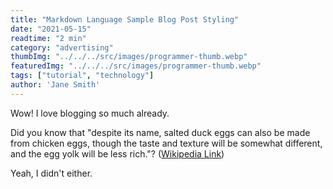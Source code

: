 ```yaml
---
title: "Markdown Language Sample Blog Post Styling"
date: "2021-05-15"
readtime: "2 min"
category: "advertising"
thumbImg: "../../../src/images/programmer-thumb.webp"
featuredImg: "../../../src/images/programmer-thumb.webp"
tags: ["tutorial", "technology"]
author: 'Jane Smith'
---
```



Wow! I love blogging so much already.

Did you know that "despite its name, salted duck eggs can also be made from
chicken eggs, though the taste and texture will be somewhat different, and the
egg yolk will be less rich."?
([Wikipedia Link](https://en.wikipedia.org/wiki/Salted_duck_egg))

Yeah, I didn't either.
